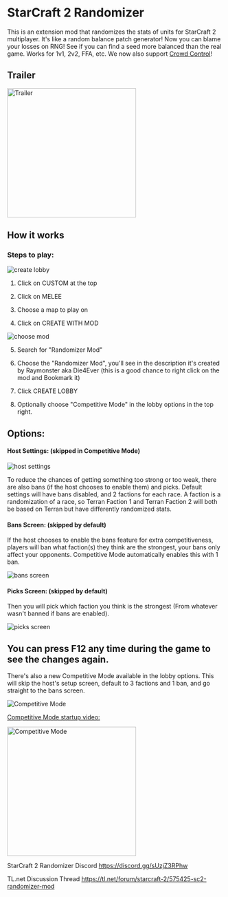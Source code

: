 # StarCraft 2 Randomizer

This is an extension mod that randomizes the stats of units for StarCraft 2 multiplayer. It's like a random balance patch generator! Now you can blame your losses on RNG! See if you can find a seed more balanced than the real game. Works for 1v1, 2v2, FFA, etc. We now also support [Crowd Control](https://crowdcontrol.live/guides/SC2Randomizer)!

## Trailer

<a href="https://www.youtube.com/watch?v=gb_XERKBfJE" target="_blank">
<img src="https://img.youtube.com/vi/gb_XERKBfJE/0.jpg" alt="Trailer" height="300"/></a>

## How it works

### Steps to play:

![create lobby](https://i.imgur.com/6dAUIuu.png)

1. Click on CUSTOM at the top

2. Click on MELEE

3. Choose a map to play on

4. Click on CREATE WITH MOD

![choose mod](https://i.imgur.com/MmUxyta.png)

5. Search for "Randomizer Mod"

6. Choose the "Randomizer Mod", you'll see in the description it's created by Raymonster aka Die4Ever (this is a good chance to right click on the mod and Bookmark it)

7. Click CREATE LOBBY

8. Optionally choose "Competitive Mode" in the lobby options in the top right.

## Options:

#### Host Settings: (skipped in Competitive Mode)
![host settings](https://i.imgur.com/Nm9d8zl.png)

To reduce the chances of getting something too strong or too weak, there are also bans (if the host chooses to enable them) and picks. Default settings will have bans disabled, and 2 factions for each race. A faction is a randomization of a race, so Terran Faction 1 and Terran Faction 2 will both be based on Terran but have differently randomized stats.

#### Bans Screen: (skipped by default)

If the host chooses to enable the bans feature for extra competitiveness, players will ban what faction(s) they think are the strongest, your bans only affect your opponents. Competitive Mode automatically enables this with 1 ban.

![bans screen](https://i.imgur.com/B7NIeRS.png)

#### Picks Screen: (skipped by default)

Then you will pick which faction you think is the strongest (From whatever wasn't banned if bans are enabled).

![picks screen](https://i.imgur.com/iJsTWe2.png)

## You can press F12 any time during the game to see the changes again.

There's also a new Competitive Mode available in the lobby options. This will skip the host's setup screen, default to 3 factions and 1 ban, and go straight to the bans screen.

![Competitive Mode](https://user-images.githubusercontent.com/30947252/226123788-06e27243-d007-43bb-b0a5-3ff6ae6bcba2.png)

[Competitive Mode startup video:](https://youtu.be/IW71ie90UOE)

<a href="https://youtu.be/IW71ie90UOE" target="_blank">
<img src="https://img.youtube.com/vi/IW71ie90UOE/0.jpg" alt="Competitive Mode" height="300"/></a>

StarCraft 2 Randomizer Discord https://discord.gg/sUzjZ3RPhw

TL.net Discussion Thread https://tl.net/forum/starcraft-2/575425-sc2-randomizer-mod
